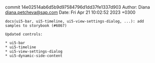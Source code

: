 commit 14e02514ab6d5b9d97584796d1dd37fe1337d903
Author: Diana <diana.petcheva@sap.com>
Date:   Fri Apr 21 10:02:52 2023 +0300

    docs(ui5-bar, ui5-timeline, ui5-view-settings-dialog, ...): add samples to storybook (#6867)
    
    Updated controls:
    
    * ui5-bar
    * ui5-timeline
    * ui5-view-settings-dialog
    * ui5-dynamic-side-content
